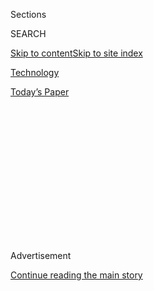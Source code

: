 <div id="app">

<div>

<div>

<div>

<div class="NYTAppHideMasthead css-1q2w90k e1suatyy0">

<div class="section css-ui9rw0 e1suatyy2">

<div class="css-eph4ug er09x8g0">

<div class="css-6n7j50">

</div>

<span class="css-1dv1kvn">Sections</span>

<div class="css-10488qs">

<span class="css-1dv1kvn">SEARCH</span>

</div>

[Skip to content](#site-content)[Skip to site
index](#site-index)

</div>

<div id="masthead-section-label" class="css-1wr3we4 eaxe0e00">

[Technology](https://www.nytimes.com/section/technology)

</div>

<div class="css-10698na e1huz5gh0">

</div>

</div>

<div id="masthead-bar-one" class="section hasLinks css-15hmgas e1csuq9d3">

<div class="css-uqyvli e1csuq9d0">

</div>

<div class="css-1uqjmks e1csuq9d1">

</div>

<div class="css-9e9ivx">

[](https://myaccount.nytimes.com/auth/login?response_type=cookie&client_id=vi)

</div>

<div class="css-1bvtpon e1csuq9d2">

[Today’s
Paper](https://www.nytimes.com/section/todayspaper)

</div>

</div>

</div>

</div>

<div data-aria-hidden="false">

<div id="site-content" data-role="main">

<div>

<div class="css-1aor85t" style="opacity:0.000000001;z-index:-1;visibility:hidden">

<div class="css-1hqnpie">

<div class="css-epjblv">

<span class="css-17xtcya">[Technology](/section/technology)</span><span class="css-x15j1o">|</span><span class="css-fwqvlz">A.C.L.U.
Accuses Clearview AI of Privacy ‘Nightmare
Scenario’</span>

</div>

<div class="css-k008qs">

<div class="css-1iwv8en">

<span class="css-18z7m18"></span>

<div>

</div>

</div>

<span class="css-1n6z4y">https://nyti.ms/2TNET6P</span>

<div class="css-1705lsu">

<div class="css-4xjgmj">

<div class="css-4skfbu" data-role="toolbar" data-aria-label="Social Media Share buttons, Save button, and Comments Panel with current comment count" data-testid="share-tools">

  - 
  - 
  - 
  - 
    
    <div class="css-6n7j50">
    
    </div>

  - 

</div>

</div>

</div>

</div>

</div>

</div>

<div id="NYT_TOP_BANNER_REGION" class="css-13pd83m">

</div>

<div id="top-wrapper" class="css-1sy8kpn">

<div id="top-slug" class="css-l9onyx">

Advertisement

</div>

[Continue reading the main
story](#after-top)

<div class="ad top-wrapper" style="text-align:center;height:100%;display:block;min-height:250px">

<div id="top" class="place-ad" data-position="top" data-size-key="top">

</div>

</div>

<div id="after-top">

</div>

</div>

<div>

<div id="sponsor-wrapper" class="css-1hyfx7x">

<div id="sponsor-slug" class="css-19vbshk">

Supported by

</div>

[Continue reading the main
story](#after-sponsor)

<div id="sponsor" class="ad sponsor-wrapper" style="text-align:center;height:100%;display:block">

</div>

<div id="after-sponsor">

</div>

</div>

<div class="css-186x18t">

</div>

<div class="css-1vkm6nb ehdk2mb0">

# A.C.L.U. Accuses Clearview AI of Privacy ‘Nightmare Scenario’

</div>

The facial recognition start-up violated the privacy of Illinois
residents by collecting their images without their consent, the civil
liberties group says in a new lawsuit.

<div class="css-79elbk" data-testid="photoviewer-wrapper">

<div class="css-z3e15g" data-testid="photoviewer-wrapper-hidden">

</div>

<div class="css-1a48zt4 ehw59r15" data-testid="photoviewer-children">

![<span class="css-16f3y1r e13ogyst0" data-aria-hidden="true">Hoan
Ton-That, founder of Clearview AI, tests the smart phone
application.</span><span class="css-cnj6d5 e1z0qqy90" itemprop="copyrightHolder"><span class="css-1ly73wi e1tej78p0">Credit...</span><span><span>Amr
Alfiky for The New York
Times</span></span></span>](https://static01.nyt.com/images/2020/05/29/business/28clearview-print/28clearview-articleLarge-v2.jpg?quality=75&auto=webp&disable=upscale)

</div>

</div>

<div class="css-18e8msd">

<div class="css-vp77d3 epjyd6m0">

<div class="css-1baulvz">

By [<span class="css-1baulvz last-byline" itemprop="name">Davey
Alba</span>](https://www.nytimes.com/by/davey-alba)

</div>

</div>

  - 
    
    <div class="css-ld3wwf e16638kd2">
    
    Published May 28, 2020Updated June 3,
    2020
    
    </div>

  - 
    
    <div class="css-4xjgmj">
    
    <div class="css-pvvomx" data-role="toolbar" data-aria-label="Social Media Share buttons, Save button, and Comments Panel with current comment count" data-testid="share-tools">
    
      - 
      - 
      - 
      - 
        
        <div class="css-6n7j50">
        
        </div>
    
      - 
    
    </div>
    
    </div>

</div>

</div>

<div class="section meteredContent css-1r7ky0e" name="articleBody" itemprop="articleBody">

<div class="css-1fanzo5 StoryBodyCompanionColumn">

<div class="css-53u6y8">

The American Civil Liberties Union on Thursday sued the facial
recognition start-up Clearview AI, which claims to have helped hundreds
of law enforcement agencies use online photos to solve crimes, accusing
the company of “unlawful, privacy-destroying surveillance activities.”

In a suit filed in Illinois, the
[A.C.L.U.](https://www.nytimes.com/2020/06/03/business/aclu-sues-police-minneapolis.html)
said that Clearview violated a state law that forbids companies from
using a resident’s fingerprints or face scans without consent. Under the
law, residents have the right to sue companies for up to $5,000 per
privacy violation.

“The bottom line is that, if left unchecked, Clearview’s product is
going to end privacy as we know it,” said Nathan Freed Wessler, a lawyer
at the
[A.C.L.U.](https://www.nytimes.com/2020/06/03/business/aclu-sues-police-minneapolis.html),
“and we’re taking the company to court to prevent that from happening.”

The suit, filed in the Circuit Court of Cook County, adds to the growing
backlash against Clearview since January, when [The New York Times
reported](https://www.nytimes.com/2020/01/18/technology/clearview-privacy-facial-recognition.html)
that the company had amassed a database of more than three billion
photos across the internet, including from Facebook, YouTube, Twitter
and Venmo. This trove of photos enables anyone with the Clearview app to
match a person to their online photos and find links back to the sites
where the images originated.

</div>

</div>

<div class="css-1fanzo5 StoryBodyCompanionColumn">

<div class="css-53u6y8">

People in New York and Vermont have also filed suits in against the
company in recent months, and the state attorneys general of Vermont and
New Jersey have ordered Clearview to stop collecting residents’ photos.

According to the A.C.L.U.
[suit](https://www.aclu.org/legal-document/aclu-v-clearview-ai-complaint),
“Clearview has set out to do what many companies have intentionally
avoided out of ethical concerns: create a mass database of billions of
face prints of people, including millions of Illinoisans, entirely
unbeknownst to those people, and offer paid access to that database to
private and governmental actors worldwide.”

The company’s business model, the complaint said, “appears to embody the
nightmare scenario” of a “private company capturing untold quantities of
biometric data for purposes of surveillance and tracking without notice
to the individuals affected, much less their consent.”

“Clearview AI is a search engine that uses only publicly available
images accessible on the internet,” Tor Ekeland, a lawyer for Clearview,
said in a statement. “It is absurd that the A.C.L.U. wants to censor
which search engines people can use to access public information on the
internet. The First Amendment forbids this.”

Mr. Wessler of the A.C.L.U. said the First Amendment “does not shield
Clearview’s unlawful conducts.”

</div>

</div>

<div class="css-1fanzo5 StoryBodyCompanionColumn">

<div class="css-53u6y8">

“Our lawsuit does not challenge Clearview’s scraping of images off of
social media platforms,” he said. “It challenges the secret,
nonconsensual and unlawful capture of individuals’ biometric identifiers
from those images. Capturing a face print is conduct, not speech.”

The Illinois suit was prepared by the A.C.L.U., the A.C.L.U. of Illinois
and the law firm Edelson PC, which has specialized in class action suits
against technology companies for privacy violations. The firm was
involved in a suit that ended in a [$550 million settlement with
Facebook for the tech giant’s use of facial recognition technology in
Illinois](https://www.nytimes.com/2020/01/29/technology/facebook-privacy-lawsuit-earnings.html).

Other organizations that have signed on to the legal action include the
Chicago Alliance Against Sexual Exploitation, the Sex Workers Outreach
Project and the Illinois State Public Interest Research Group.

The A.C.L.U. said the lawsuit would compel a facial recognition company
to answer to groups representing sexual assault survivors, undocumented
immigrants and other vulnerable communities uniquely harmed by
surveillance.

There is a growing understanding among researchers that facial
recognition systems are worse at accurately identifying the faces of
people of color. Last December, the federal government released a study,
one of the largest of its kind, that found that most commercial facial
recognition systems exhibited bias, [falsely identifying
African-American and Asian
faces](https://www.nytimes.com/2019/07/08/us/detroit-facial-recognition-cameras.htmlhttps://www.nytimes.com/2019/12/19/technology/facial-recognition-bias.html)
10 to 100 times more than Caucasian faces.

Mallory Littlejohn from the Chicago Alliance Against Sexual
Exploitation, a Chicago-based nonprofit, said, “We can change our names
and addresses to shield our whereabouts and identities from stalkers and
abusive partners, but we can’t change our faces.”

Clearview, she said, “put survivors in constant fear of being tracked by
those who seek to harm them, and are a threat to our security, safety
and well-being.”

</div>

</div>

<div>

</div>

</div>

<div>

</div>

<div>

</div>

<div>

</div>

<div>

<div id="bottom-wrapper" class="css-1ede5it">

<div id="bottom-slug" class="css-l9onyx">

Advertisement

</div>

[Continue reading the main
story](#after-bottom)

<div id="bottom" class="ad bottom-wrapper" style="text-align:center;height:100%;display:block;min-height:90px">

</div>

<div id="after-bottom">

</div>

</div>

</div>

</div>

</div>

## Site Index

<div>

</div>

## Site Information Navigation

  - [© <span>2020</span> <span>The New York Times
    Company</span>](https://help.nytimes.com/hc/en-us/articles/115014792127-Copyright-notice)

<!-- end list -->

  - [NYTCo](https://www.nytco.com/)
  - [Contact
    Us](https://help.nytimes.com/hc/en-us/articles/115015385887-Contact-Us)
  - [Work with us](https://www.nytco.com/careers/)
  - [Advertise](https://nytmediakit.com/)
  - [T Brand Studio](http://www.tbrandstudio.com/)
  - [Your Ad
    Choices](https://www.nytimes.com/privacy/cookie-policy#how-do-i-manage-trackers)
  - [Privacy](https://www.nytimes.com/privacy)
  - [Terms of
    Service](https://help.nytimes.com/hc/en-us/articles/115014893428-Terms-of-service)
  - [Terms of
    Sale](https://help.nytimes.com/hc/en-us/articles/115014893968-Terms-of-sale)
  - [Site
    Map](https://spiderbites.nytimes.com)
  - [Help](https://help.nytimes.com/hc/en-us)
  - [Subscriptions](https://www.nytimes.com/subscription?campaignId=37WXW)

</div>

</div>

</div>

</div>
